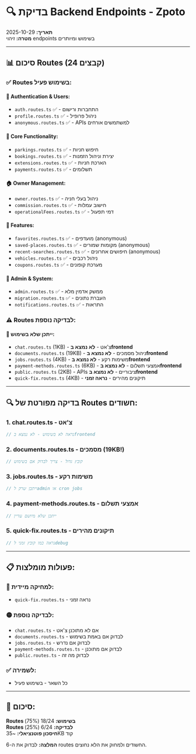# 🔍 בדיקת Backend Endpoints - Zpoto

**תאריך:** 2025-10-29  
**מטרה:** זיהוי endpoints בשימוש ומיותרים

---

## 📊 סיכום Routes (24 קבצים)

### ✅ **Routes בשימוש פעיל:**

#### 👤 **Authentication & Users:**
- `auth.routes.ts` ✅ - התחברות ורישום
- `profile.routes.ts` ✅ - ניהול פרופיל
- `anonymous.routes.ts` ✅ - APIs למשתמשים אורחים

#### 🚗 **Core Functionality:**
- `parkings.routes.ts` ✅ - חיפוש חניות
- `bookings.routes.ts` ✅ - יצירת וניהול הזמנות
- `extensions.routes.ts` ✅ - הארכת חניות
- `payments.routes.ts` ✅ - תשלומים

#### 🏠 **Owner Management:**
- `owner.routes.ts` ✅ - ניהול בעלי חניה
- `commission.routes.ts` ✅ - חישוב עמלות
- `operationalFees.routes.ts` ✅ - דמי תפעול

#### 🎫 **Features:**
- `favorites.routes.ts` ✅ - מועדפים (anonymous)
- `saved-places.routes.ts` ✅ - מקומות שמורים (anonymous)
- `recent-searches.routes.ts` ✅ - חיפושים אחרונים (anonymous)
- `vehicles.routes.ts` ✅ - ניהול רכבים
- `coupons.routes.ts` ✅ - מערכת קופונים

#### 🔧 **Admin & System:**
- `admin.routes.ts` ✅ - ממשק אדמין מלא
- `migration.routes.ts` ✅ - העברת נתונים
- `notifications.routes.ts` ✅ - התראות

### ⚠️ **Routes לבדיקה נוספת:**

#### 🤔 **ייתכן שלא בשימוש:**
- `chat.routes.ts` (1KB) - צ'אט - **לא נמצא בfrontend**
- `documents.routes.ts` (19KB) - ניהול מסמכים - **לא נמצא בfrontend**
- `jobs.routes.ts` (4KB) - משימות רקע - **לא נמצא בfrontend**
- `payment-methods.routes.ts` (6KB) - אמצעי תשלום - **לא נמצא בfrontend**
- `public.routes.ts` (2KB) - APIs ציבוריים - **לא נמצא בfrontend**
- `quick-fix.routes.ts` (4KB) - תיקונים מהירים - **נראה זמני**

---

## 🔍 **בדיקה מפורטת של Routes חשודים:**

### 1. **chat.routes.ts** - צ'אט
```typescript
// נראה לא בשימוש - לא נמצא בfrontend
```

### 2. **documents.routes.ts** - מסמכים (19KB!)
```typescript
// קובץ גדול - צריך לבדוק אם בשימוש
```

### 3. **jobs.routes.ts** - משימות רקע
```typescript
// ייתכן שרק לadmin או cron jobs
```

### 4. **payment-methods.routes.ts** - אמצעי תשלום
```typescript
// ייתכן שלא מיושם עדיין
```

### 5. **quick-fix.routes.ts** - תיקונים מהירים
```typescript
// נראה כמו קובץ זמני לdebug
```

---

## 📋 **פעולות מומלצות:**

### 🔴 **למחיקה מיידית:**
- `quick-fix.routes.ts` - נראה זמני

### 🟡 **לבדיקה נוספת:**
- `chat.routes.ts` - אם לא מתוכנן צ'אט
- `documents.routes.ts` - לבדוק אם באמת בשימוש
- `jobs.routes.ts` - לבדוק אם נדרש
- `payment-methods.routes.ts` - לבדוק אם מתוכנן
- `public.routes.ts` - לבדוק מה זה

### ✅ **לשמירה:**
- כל השאר - בשימוש פעיל

---

## 🎯 **סיכום:**

**Routes בשימוש:** 18/24 (75%)  
**Routes לבדיקה:** 6/24 (25%)  
**חיסכון פוטנציאלי:** ~35KB קוד

**המלצה:** לבדוק את ה-6 routes החשודים ולמחוק את הלא נחוצים.
